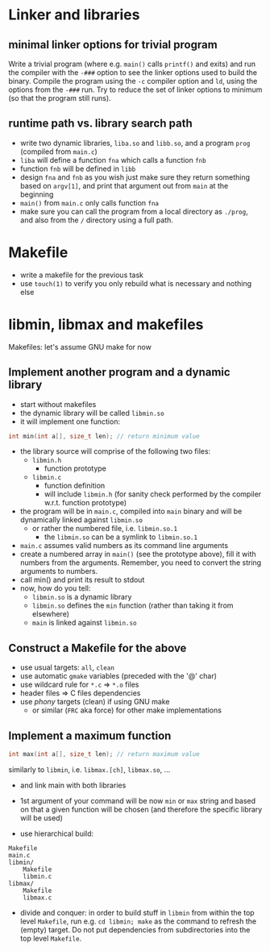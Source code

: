 # Linker and libraries

## minimal linker options for trivial program

Write a trivial program (where e.g. `main()` calls `printf()` and exits) and run the compiler with the `-###` option
to see the linker options used to build the binary. Compile the program using the `-c` compiler option
and `ld`, using the options from the `-###` run. Try to reduce the set of linker options to minimum (so that the program still runs).

## runtime path vs. library search path

- write two dynamic libraries, `liba.so` and `libb.so`, and a program `prog` (compiled from `main.c`)
- `liba` will define a function `fna` which calls a function `fnb`
- function `fnb` will be defined in `libb`
- design `fna` and `fnb` as you wish just make sure they return something based
  on `argv[1]`, and print that argument out from `main` at the beginning
- `main()` from `main.c` only calls function `fna`
- make sure you can call the program from a local directory as `./prog`, and
  also from the `/` directory using a full path.

# Makefile
- write a makefile for the previous task
- use `touch(1)` to verify you only rebuild what is necessary and nothing else

# libmin, libmax and makefiles

Makefiles: let's assume GNU make for now

## Implement another program and a dynamic library

- start without makefiles
- the dynamic library will be called `libmin.so`
- it will implement one function:
```C
int min(int a[], size_t len); // return minimum value
```
- the library source will comprise of the following two files:
  - `libmin.h`
    - function prototype
  - `libmin.c`
    - function definition 
    - will include `libmin.h` (for sanity check performed by the compiler w.r.t. function prototype)
- the program will be in `main.c`, compiled into `main` binary and will be dynamically linked against `libmin.so`
  - or rather the numbered file, i.e. `libmin.so.1`
    - the `libmin.so` can be a symlink to `libmin.so.1`
- `main.c` assumes valid numbers as its command line arguments
- create a numbered array in `main()` (see the prototype above), fill it with
  numbers from the arguments.  Remember, you need to convert the string
  arguments to numbers.
- call min() and print its result to stdout
- now, how do you tell:
  - `libmin.so` is a dynamic library
  - `libmin.so` defines the `min` function (rather than taking it from
    elsewhere)
  - `main` is linked against `libmin.so`

## Construct a Makefile for the above

- use usual targets: `all`, `clean`
- use automatic `gmake` variables (preceded with the '@' char)
- use wildcard rule for `*.c` => `*.o` files
- header files => C files dependencies
- use *phony* targets (clean) if using GNU make
  - or similar (`FRC` aka force) for other make implementations

## Implement a maximum function

```C
int max(int a[], size_t len); // return maximum value
```

similarly to `libmin`, i.e. `libmax.[ch]`, `libmax.so`, ...

- and link main with both libraries
- 1st argument of your command will be now `min` or `max` string and based on
  that a given function will be chosen (and therefore the specific library will
  be used)

- use hierarchical build:
```
Makefile
main.c
libmin/
	Makefile
	libmin.c
libmax/
	Makefile
	libmax.c
```
  - divide and conquer: in order to build stuff in `libmin` from within the top
    level `Makefile`, run e.g. `cd libmin; make` as the command to refresh the
    (empty) target.  Do not put dependencies from subdirectories into the top
    level `Makefile`.
